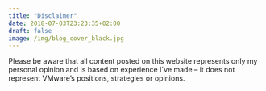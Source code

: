 ```yaml
---
title: "Disclaimer"
date: 2018-07-03T23:23:35+02:00
draft: false
image: /img/blog_cover_black.jpg
---
```


Please be aware that all content posted on this website represents only my personal opinion and is based on experience I´ve made – it does not represent VMware’s positions, strategies or opinions.